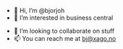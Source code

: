 - 👋 Hi, I’m @bjorjoh
- 👀 I’m interested in business central
<!--- - 🌱 I’m currently learning --->
- 💞️ I’m looking to collaborate on stuff 
- 📫 You can reach me at bj@xago.no 

<!---
bjorjoh/bjorjoh is a ✨ special ✨ repository because its `README.md` (this file) appears on your GitHub profile.
You can click the Preview link to take a look at your changes.
--->
